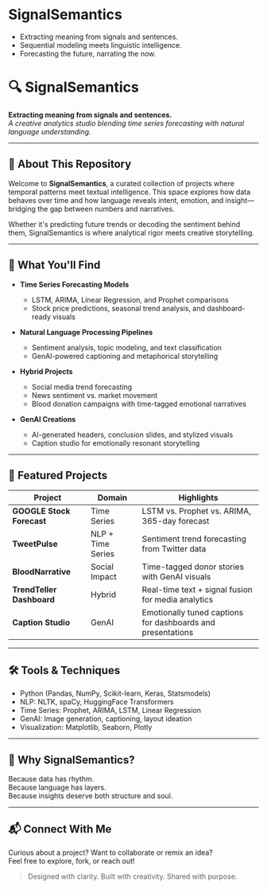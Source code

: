 # SignalSemantics
- Extracting meaning from signals and sentences.
- Sequential modeling meets linguistic intelligence.
- Forecasting the future, narrating the now.
# 🔍 SignalSemantics

**Extracting meaning from signals and sentences.**  
*A creative analytics studio blending time series forecasting with natural language understanding.*

---

## 🧠 About This Repository

Welcome to **SignalSemantics**, a curated collection of projects where temporal patterns meet textual intelligence. This space explores how data behaves over time and how language reveals intent, emotion, and insight—bridging the gap between numbers and narratives.

Whether it's predicting future trends or decoding the sentiment behind them, SignalSemantics is where analytical rigor meets creative storytelling.

---

## 🧰 What You'll Find

- **Time Series Forecasting Models**
  - LSTM, ARIMA, Linear Regression, and Prophet comparisons
  - Stock price predictions, seasonal trend analysis, and dashboard-ready visuals

- **Natural Language Processing Pipelines**
  - Sentiment analysis, topic modeling, and text classification
  - GenAI-powered captioning and metaphorical storytelling

- **Hybrid Projects**
  - Social media trend forecasting
  - News sentiment vs. market movement
  - Blood donation campaigns with time-tagged emotional narratives

- **GenAI Creations**
  - AI-generated headers, conclusion slides, and stylized visuals
  - Caption studio for emotionally resonant storytelling

---

## 📁 Featured Projects

| Project | Domain | Highlights |
|--------|--------|------------|
| **GOOGLE Stock Forecast** | Time Series | LSTM vs. Prophet vs. ARIMA, 365-day forecast |
| **TweetPulse** | NLP + Time Series | Sentiment trend forecasting from Twitter data |
| **BloodNarrative** | Social Impact | Time-tagged donor stories with GenAI visuals |
| **TrendTeller Dashboard** | Hybrid | Real-time text + signal fusion for media analytics |
| **Caption Studio** | GenAI | Emotionally tuned captions for dashboards and presentations |

---

## 🛠️ Tools & Techniques

- Python (Pandas, NumPy, Scikit-learn, Keras, Statsmodels)
- NLP: NLTK, spaCy, HuggingFace Transformers
- Time Series: Prophet, ARIMA, LSTM, Linear Regression
- GenAI: Image generation, captioning, layout ideation
- Visualization: Matplotlib, Seaborn, Plotly

---

## 🎯 Why SignalSemantics?

Because data has rhythm.  
Because language has layers.  
Because insights deserve both structure and soul.

---

## 📬 Connect With Me

Curious about a project? Want to collaborate or remix an idea?  
Feel free to explore, fork, or reach out!

> Designed with clarity. Built with creativity. Shared with purpose.

